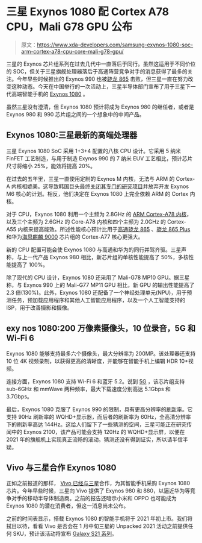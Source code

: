 # 三星 Exynos 1080 配 Cortex A78 CPU，Mali G78 GPU 公布

> 原文：<https://www.xda-developers.com/samsung-exynos-1080-soc-arm-cortex-a78-cpu-core-mali-g78-gpu/>

三星的 Exynos 芯片组系列在过去几代中一直落后于同行。虽然这适用于不同价位的 SOC，但关于三星旗舰处理器落后于高通阵营竞争对手的消息获得了最多的关注。今年早些时候推出的 Exynos 990 也被[骁龙 865](https://www.xda-developers.com/qualcomm-snapdragon-865-processor-specifications-features/) 击败，但三星一直在努力改变这种动态。今天在中国举行的一次活动上，三星半导体部门宣布了用于三星下一代高端智能手机的 [Exynos 1080](https://www.xda-developers.com/samsung-confirms-exynos-1080-cortex-a78-cpu/) 。

虽然三星没有澄清，但 Exynos 1080 预计将成为 Exynos 980 的继任者，或者是 Exynos 980 和 990 芯片组之间的一个想象中的中间产品。

## Exynos 1080:三星最新的高端处理器

三星 Exynos 1080 SoC 采用 1+3+4 配置的八核 CPU 设计。它采用 5 纳米 FinFET 工艺制造，与用于制造 Exynos 990 的 7 纳米 EUV 工艺相比，预计芯片尺寸将缩小 25%，能效将提高 20%。

在过去的五年里，三星一直使用定制的 Exynos M 内核，无法与 ARM 的 Cortex-A 内核相媲美。这导致韩国巨头最终[关闭其专门的研究项目](https://www.xda-developers.com/samsung-austin-details-unreleased-exynos-m6-cpu-microarchitecture/)并放弃开发 Exynos M6 核心的计划。相反，他们决定在 Exynos 1080 上完全依赖 ARM 的 Cortex 内核。

对于 CPU，Exynos 1080 利用一个主频为 2.8GHz 的 [ARM Cortex-A78 内核](https://www.xda-developers.com/arm-announces-cortex-a78-cpu-mali-g78-gpu-ethos-n78-npu/)，以及三个主频为 2.6GHz 的 Core-A78 内核和四个主频为 2.0GHz 的 Cortex-A55 内核来提高能效。所述性能核心预计比用于[高通骁龙 865](https://www.xda-developers.com/qualcomm-snapdragon-865-benchmarks-cpu-gpu-performance-vs-kirin-990-snapdragon-855-snapdragon-845/) 、[骁龙 865 Plus](https://www.xda-developers.com/qualcomm-snapdragon-865-plus-launch/) 和华为[海思麒麟 9000](https://www.xda-developers.com/huawei-mate-40-series-5nm-kirin-9000/) 芯片组的 Cortex-A77 核心更强大。

新的 CPU 配置可能会使 Exynos 1080 与高通和华为的同行并驾齐驱。三星声称，与上一代产品 Exynos 980 相比，新芯片组的单核性能提高了 50%，多核性能提高了 100%。

除了现代的 CPU 设计，Exynos 1080 还采用了 Mali-G78 MP10 GPU。据三星称，与 Exynos 990 上的 Mali-G77 MP11 GPU 相比，新 GPU 的输出性能提高了 2.3 倍(130%)。此外，Exynos 1080 还配备了一个神经处理单元(NPU)，用于预测任务，预加载应用程序和其他人工智能应用程序，以及一个人工智能支持的 ISP，用于改善摄影和摄像。

## exy nos 1080:200 万像素摄像头，10 位录音，5G 和 Wi-Fi 6

Exynos 1080 能够支持最多六个摄像头，最大分辨率为 200MP。该处理器还支持 10 位 4K 视频录制，以获得更高的清晰度，并能够在智能手机上编辑 HDR 10+视频。

连接方面，Exynos 1080 支持 Wi-Fi 6 和蓝牙 5.2。说到 [5G](https://www.xda-developers.com/5g/) ，该芯片组支持 sub-6GHz 和 mmWave 两种频率，最大下载速度分别高达 5.1Gbps 和 3.7Gbps。

最后，Exynos 1080 克服了 Exynos 990 的限制，具有更高分辨率的[刷新率](https://www.xda-developers.com/smartphone-display-refresh-rates-explained/)。它支持 90Hz 刷新率的 WQHD+显示器，而后者的刷新率为 60Hz，全高清分辨率下的刷新率高达 144Hz。这给人们留下了一些猜测的空间，三星可能正在研究传闻中的 Exynos 2100，该产品可能会支持 120Hz 的 WQHD+显示屏，以便在 2021 年的旗舰机上实现真正流畅的滚动。猜测还没有得到证实，所以请半信半疑。

## Vivo 与三星合作 Exynos 1080

正如之前报道的那样， [Vivo 已经与三星](https://www.xda-developers.com/samsung-supply-exynos-chips-xiaomi-oppo-vivo/)合作，为其智能手机采购 Exynos 1080 芯片。今年早些时候，三星向 Vivo 提供了 Exynos 980 和 880，以逼近华为等竞争对手的移动半导体制造商。之前的报告还暗示小米和 OPPO 也可能成为 Exynos 1080 的潜在消费者，但这一消息尚未公布。

之前的时间表显示，搭载 Exynos 1080 的智能手机将于 2021 年初上市。我们将拭目以待，看看 Vivo 是否会在 1 月中旬三星的 Unpacked 2021 活动之前提供任何 SKU，预计该活动将宣布 [Galaxy S21 系列](https://www.xda-developers.com/samsung-galaxy-s21-render-leak-redesigned-camera-bump-flat-display/)。